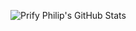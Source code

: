 ![Prify Philip's GitHub Stats](https://github-readme-stats.vercel.app/api?username=Sotoarmando&hide=["stars"]&show_icons=true)

